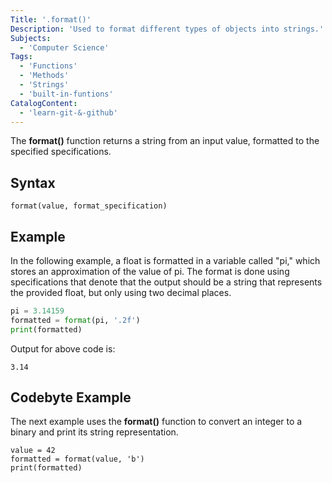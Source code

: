 ```yaml
---
Title: '.format()'
Description: 'Used to format different types of objects into strings.'
Subjects:
  - 'Computer Science'
Tags:
  - 'Functions'
  - 'Methods'
  - 'Strings'
  - 'built-in-funtions'
CatalogContent:
  - 'learn-git-&-github'
---
```


The **format()** function returns a string from an input value, formatted to the specified specifications.

## Syntax

```pseudo
format(value, format_specification)
```

## Example

In the following example, a float is formatted in a variable called "pi," which stores an approximation of the value of pi. The format is done using specifications that denote that the output should be a string that represents the provided float, but only using two decimal places.

```python
pi = 3.14159
formatted = format(pi, '.2f')
print(formatted)
```

Output for above code is:
```shell
3.14
```

## Codebyte Example

The next example uses the **format()** function to convert an integer to a binary and print its string representation.

```codebyte/python
value = 42
formatted = format(value, 'b')  
print(formatted)
```

